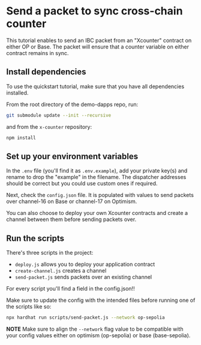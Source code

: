 # Send a packet to sync cross-chain counter

This tutorial enables to send an IBC packet from an "Xcounter" contract on either OP or Base. The packet will ensure that a counter variable on either contract remains in sync.

## Install dependencies

To use the quickstart tutorial, make sure that you have all dependencies installed.

From the root directory of the demo-dapps repo, run:
```bash
git submodule update --init --recursive
```
and from the `x-counter` repository:
```bash
npm install
```

## Set up your environment variables

In the `.env` file (you'll find it as `.env.example`), add your private key(s) and rename to drop the "example" in the filename. The dispatcher addresses should be correct but you could use custom ones if required.

Next, check the `config.json` file. It is populated with values to send packets over channel-16 on Base or channel-17 on Optimism.

You can also choose to deploy your own Xcounter contracts and create a channel between them before sending packets over.

## Run the scripts

There's three scripts in the project:

- `deploy.js` allows you to deploy your application contract
- `create-channel.js` creates a channel
- `send-packet.js` sends packets over an existing channel

For every script you'll find a field in the config.json!!

Make sure to update the config with the intended files before running one of the scripts like so:
```bash
npx hardhat run scripts/send-packet.js --network op-sepolia
```

**NOTE** Make sure to align the `--network` flag value to be compatible with your config values either on optimism (op-sepolia) or base (base-sepolia).



